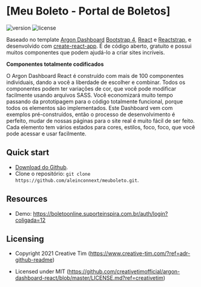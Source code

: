# [Meu Boleto - Portal de Boletos]

![version](https://img.shields.io/badge/version-1.2.1-blue.svg) ![license](https://img.shields.io/badge/license-MIT-blue.svg) 

Baseado no template [Argon Dashboard](https://github.com/creativetimofficial/argon-dashboard-react)  [Bootstrap 4](https://getbootstrap.com/?ref=creativetim), [React](https://reactjs.org/?ref=creativetim) e [Reactstrap](https://reactstrap.github.io/?ref=creativetim), e desenvolvido com [create-react-app](https://facebook.github.io/create-react-app/?ref=creativetim). É de código aberto, gratuito e possui muitos componentes que podem ajudá-lo a criar sites incríveis.

**Componentes totalmente codificados**

O Argon Dashboard React é construído com mais de 100 componentes individuais, dando a você a liberdade de escolher e combinar. Todos os componentes podem ter variações de cor, que você pode modificar facilmente usando arquivos SASS. Você economizará muito tempo passando da prototipagem para o código totalmente funcional, porque todos os elementos são implementados. Este Dashboard vem com exemplos pré-construídos, então o processo de desenvolvimento é perfeito, mudar de nossas páginas para o site real é muito fácil de ser feito. Cada elemento tem vários estados para cores, estilos, foco, foco, que você pode acessar e usar facilmente.

## Quick start

- [Download do Github](https://github.com/aleinconnext/meuboleto/archive/refs/heads/master.zip).
- Clone o repositório: `git clone https://github.com/aleinconnext/meuboleto.git`.

## Resources

- Demo: <https://boletoonline.suporteinspira.com.br/auth/login?coligada=12>

## Licensing

- Copyright 2021 Creative Tim (https://www.creative-tim.com/?ref=adr-github-readme)

- Licensed under MIT (https://github.com/creativetimofficial/argon-dashboard-react/blob/master/LICENSE.md?ref=creativetim)